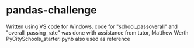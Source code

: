 # pandas-challenge
Written using VS code for Windows.
code for "school_passoverall" and "overall_passing_rate" was done with assistance from tutor, Matthew Werth
PyCitySchools_starter.ipynb also used as reference
